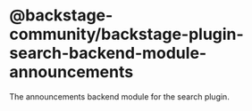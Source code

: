 # @backstage-community/backstage-plugin-search-backend-module-announcements

The announcements backend module for the search plugin.
